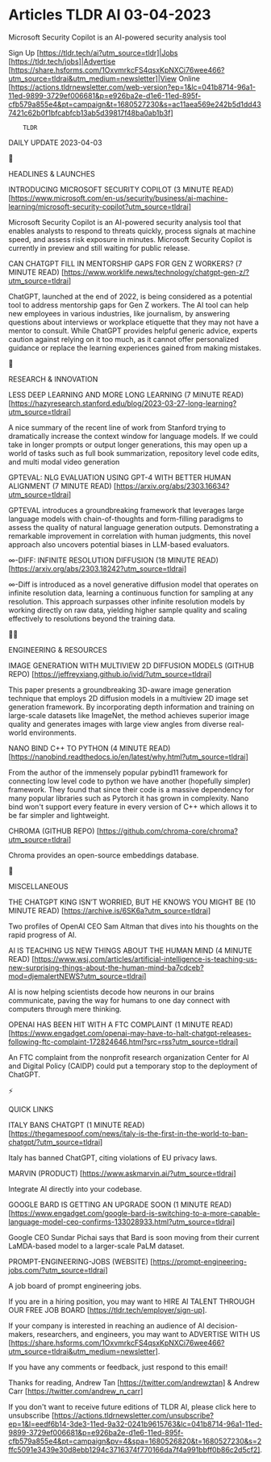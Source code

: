 # Articles TLDR AI 03-04-2023

Microsoft Security Copilot is an AI-powered security analysis tool  

Sign Up [https://tldr.tech/ai?utm_source=tldr]|Jobs
[https://tldr.tech/jobs]|Advertise
[https://share.hsforms.com/1OxvmrkcFS4qsxKpNXCi76wee466?utm_source=tldrai&utm_medium=newsletter]|View
Online
[https://actions.tldrnewsletter.com/web-version?ep=1&lc=041b8714-96a1-11ed-9899-3729ef006681&p=e926ba2e-d1e6-11ed-895f-cfb579a855e4&pt=campaign&t=1680527230&s=ac11aea569e242b5d1dd437421c62b0f1bfcabfcb13ab5d39817f48ba0ab1b3f]


		TLDR 

DAILY UPDATE 2023-04-03

🚀 

HEADLINES & LAUNCHES

INTRODUCING MICROSOFT SECURITY COPILOT (3 MINUTE READ)
[https://www.microsoft.com/en-us/security/business/ai-machine-learning/microsoft-security-copilot?utm_source=tldrai]


Microsoft Security Copilot is an AI-powered security analysis tool
that enables analysts to respond to threats quickly, process signals
at machine speed, and assess risk exposure in minutes. Microsoft
Security Copilot is currently in preview and still waiting for public
release. 

CAN CHATGPT FILL IN MENTORSHIP GAPS FOR GEN Z WORKERS? (7 MINUTE READ)
[https://www.worklife.news/technology/chatgpt-gen-z/?utm_source=tldrai]


ChatGPT, launched at the end of 2022, is being considered as a
potential tool to address mentorship gaps for Gen Z workers. The AI
tool can help new employees in various industries, like journalism, by
answering questions about interviews or workplace etiquette that they
may not have a mentor to consult. While ChatGPT provides helpful
generic advice, experts caution against relying on it too much, as it
cannot offer personalized guidance or replace the learning experiences
gained from making mistakes. 

🧠 

RESEARCH & INNOVATION

LESS DEEP LEARNING AND MORE LONG LEARNING (7 MINUTE READ)
[https://hazyresearch.stanford.edu/blog/2023-03-27-long-learning?utm_source=tldrai]


A nice summary of the recent line of work from Stanford trying to
dramatically increase the context window for language models. If we
could take in longer prompts or output longer generations, this may
open up a world of tasks such as full book summarization, repository
level code edits, and multi modal video generation 

GPTEVAL: NLG EVALUATION USING GPT-4 WITH BETTER HUMAN ALIGNMENT (7
MINUTE READ) [https://arxiv.org/abs/2303.16634?utm_source=tldrai] 

GPTEVAL introduces a groundbreaking framework that leverages large
language models with chain-of-thoughts and form-filling paradigms to
assess the quality of natural language generation outputs.
Demonstrating a remarkable improvement in correlation with human
judgments, this novel approach also uncovers potential biases in
LLM-based evaluators. 

∞-DIFF: INFINITE RESOLUTION DIFFUSION (18 MINUTE READ)
[https://arxiv.org/abs/2303.18242?utm_source=tldrai] 

∞-Diff is introduced as a novel generative diffusion model that
operates on infinite resolution data, learning a continuous function
for sampling at any resolution. This approach surpasses other infinite
resolution models by working directly on raw data, yielding higher
sample quality and scaling effectively to resolutions beyond the
training data. 

🧑‍💻 

ENGINEERING & RESOURCES

IMAGE GENERATION WITH MULTIVIEW 2D DIFFUSION MODELS (GITHUB REPO)
[https://jeffreyxiang.github.io/ivid/?utm_source=tldrai] 

This paper presents a groundbreaking 3D-aware image generation
technique that employs 2D diffusion models in a multiview 2D image set
generation framework. By incorporating depth information and training
on large-scale datasets like ImageNet, the method achieves superior
image quality and generates images with large view angles from diverse
real-world environments. 

NANO BIND C++ TO PYTHON (4 MINUTE READ)
[https://nanobind.readthedocs.io/en/latest/why.html?utm_source=tldrai]


From the author of the immensely popular pybind11 framework for
connecting low level code to python we have another (hopefully
simpler) framework. They found that since their code is a massive
dependency for many popular libraries such as Pytorch it has grown in
complexity. Nano bind won't support every feature in every version of
C++ which allows it to be far simpler and lightweight. 

CHROMA (GITHUB REPO)
[https://github.com/chroma-core/chroma?utm_source=tldrai] 

Chroma provides an open-source embeddings database. 

🎁 

MISCELLANEOUS

THE CHATGPT KING ISN’T WORRIED, BUT HE KNOWS YOU MIGHT BE (10 MINUTE
READ) [https://archive.is/6SK6a?utm_source=tldrai] 

Two profiles of OpenAI CEO Sam Altman that dives into his thoughts on
the rapid progress of AI. 

AI IS TEACHING US NEW THINGS ABOUT THE HUMAN MIND (4 MINUTE READ)
[https://www.wsj.com/articles/artificial-intelligence-is-teaching-us-new-surprising-things-about-the-human-mind-ba7cdceb?mod=djemalertNEWS?utm_source=tldrai]


AI is now helping scientists decode how neurons in our brains
communicate, paving the way for humans to one day connect with
computers through mere thinking. 

OPENAI HAS BEEN HIT WITH A FTC COMPLAINT (1 MINUTE READ)
[https://www.engadget.com/openai-may-have-to-halt-chatgpt-releases-following-ftc-complaint-172824646.html?src=rss?utm_source=tldrai]


An FTC complaint from the nonprofit research organization Center for
AI and Digital Policy (CAIDP) could put a temporary stop to the
deployment of ChatGPT. 

⚡ 

QUICK LINKS

ITALY BANS CHATGPT (1 MINUTE READ)
[https://thegamespoof.com/news/italy-is-the-first-in-the-world-to-ban-chatgpt/?utm_source=tldrai]


Italy has banned ChatGPT, citing violations of EU privacy laws. 

MARVIN (PRODUCT) [https://www.askmarvin.ai/?utm_source=tldrai] 

Integrate AI directly into your codebase. 

GOOGLE BARD IS GETTING AN UPGRADE SOON (1 MINUTE READ)
[https://www.engadget.com/google-bard-is-switching-to-a-more-capable-language-model-ceo-confirms-133028933.html?utm_source=tldrai]


Google CEO Sundar Pichai says that Bard is soon moving from their
current LaMDA-based model to a larger-scale PaLM dataset. 

PROMPT-ENGINEERING-JOBS (WEBSITE)
[https://prompt-engineering-jobs.com/?utm_source=tldrai] 

A job board of prompt engineering jobs. 

If you are in a hiring position, you may want to HIRE AI TALENT
THROUGH OUR FREE JOB BOARD [https://tldr.tech/employer/sign-up]. 

If your company is interested in reaching an audience of AI
decision-makers, researchers, and engineers, you may want to ADVERTISE
WITH US
[https://share.hsforms.com/1OxvmrkcFS4qsxKpNXCi76wee466?utm_source=tldrai&utm_medium=newsletter].


If you have any comments or feedback, just respond to this email! 

Thanks for reading, 
Andrew Tan [https://twitter.com/andrewztan] & Andrew Carr
[https://twitter.com/andrew_n_carr] 

If you don't want to receive future editions of TLDR AI, please click
here to unsubscribe
[https://actions.tldrnewsletter.com/unsubscribe?ep=1&l=eedf6b14-3de3-11ed-9a32-0241b9615763&lc=041b8714-96a1-11ed-9899-3729ef006681&p=e926ba2e-d1e6-11ed-895f-cfb579a855e4&pt=campaign&pv=4&spa=1680526820&t=1680527230&s=2ffc5091e3439e30d8ebb1294c3716374f770166da7f4a991bbff0b86c2d5cf2].


 
